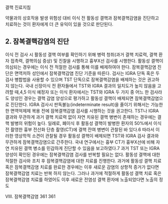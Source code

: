 결핵 진료지침

약물과의 상호작용 발생 위험성 대비 이식 전 활동성 결핵과 잠복결핵감염을 진단하고 치료하는 것이 환자에게 더 큰 유익이 있을 것으로 판단된다.

## 2. 잠복결핵감염의 진단

이식 전 검사 시 활동성 결핵 여부를 확인하기 위해 병력 청취(과거 결핵 치료력, 결핵 환자 접촉력, 결핵의심 증상) 및 진찰을 시행하고 흉부X선 검사를 시행한다. 활동성 결핵이 의심되는 경우에는 이식 전 적절한 검사를 통해 이를 배제하여야 한다. 잠복결핵감염 진단은 면역저하 성인에서 잠복결핵감염 진단 기준을 따른다. 검사는 IGRA 단독 혹은 두 검사 병합법을 사용할 수 있으며 TST 단독으로 잠복결핵감염을 배제하는 것은 권고하지 않는다. 국내 신장이식 전 환자들에서 TST와 IGRA 결과의 일치도가 높지 않음을 고려할 때,4,5 이식 예정자 또는 이식 환자에서는 TST와 IGRA 두 가지 중 어느 한 검사라도 양성인 경우는 결핵 감염 양성으로 평가하고 활동성 결핵이 배제되면 잠복결핵감염으로 진단한다. IGRA 검사시 판독불능(indeterminate result)을 줄이기 위해서는 가능한 한 면역억제제 복용 전에 잠복결핵감염 검사를 시행하는 것을 권고한다.
TST나 IGRA 결과와 무관하게 과거 결핵 치료력 없이 자연 치유된 결핵 병변이 존재하는 경우에는 결핵 발병의 위험이 높다. 일례로, 폐이식 후 활동성 결핵이 발병한 환자의 50%에서 이식 전 촬영한 흉부 전산화 단층 촬영(CT)에 결핵 잔여 병변이 관찰된 바 있다.6 따라서 이러한 영상학적 소견이 관찰될 경우 활동성 결핵이 배제되면 TST와 IGRA 검사 결과와 무관하게 잠복결핵감염으로 간주한다. 국내 연구에서는 흉부 CT가 흉부X선에 비해 자연 치유된 결핵 병소를 민감하게 진단할 수 있음을 보고하였다.7
과거 TST 또는 IGRA 양성이 확인된 경우에는 잠복결핵감염 검사를 반복할 필요는 없다. 활동성 결핵에 대한 적절한 검사와 조치 후 잠복결핵감염에 대한 치료를 진행한다. 과거에 활동성 결핵 치료 혹은 잠복결핵감염 치료를 완료한 경우에는 이후 새로운 감염의 상항적 증거가 없다면 잠복결핵감염 치료는 반복 하지 않는다. 그러나 과거에 적절하게 활동성 결핵 치료 혹은 잠복결핵감염 치료를 하였어도 이후 새로운 전염성 결핵 환자에 노출되었다면 노출의 정도

VIII. 잠복결핵감염 361
<PAGE>361